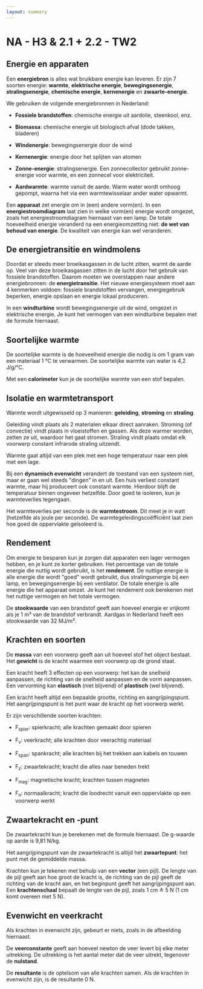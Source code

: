 ```yaml
---
layout: summary
---
```


# NA - H3 & 2.1 + 2.2 - TW2

## Energie en apparaten

Een **energiebron** is alles wat bruikbare energie kan leveren. Er zijn 7 soorten energie: **warmte**, **elektrische energie**, **bewegingsenergie**, **stralingsenergie**, **chemische energie**, **kernenergie** en **zwaarte-energie**.

We gebruiken de volgende energiebronnen in Nederland:

- **Fossiele brandstoffen**: chemische energie uit aardolie, steenkool, enz.

- **Biomassa**: chemische energie uit biologisch afval (dode takken, bladeren)

- **Windenergie**: bewegingsenergie door de wind

- **Kernenergie**: energie door het splijten van atomen

- **Zonne-energie**: stralingsenergie. Een zonnecollector gebruikt zonne-energie voor warmte, en een zonnecel voor elektriciteit.

- **Aardwarmte**: warmte vanuit de aarde. Warm water wordt omhoog gepompt, waarna het via een warmtewisselaar ander water opwarmt.

Een **apparaat** zet energie om in (een) andere vorm(en). In een **energiestroomdiagram** laat zien in welke vorm(en) energie wordt omgezet, zoals het energiestroomdiagram hiernaast van een lamp. De totale hoeveelheid energie veranderd na een energieomzetting niet: **de wet van behoud van energie**. De kwaliteit van energie kan wel veranderen.

## De energietransitie en windmolens

Doordat er steeds meer broeikasgassen in de lucht zitten, warmt de aarde op. Veel van deze broeikasgassen zitten in de lucht door het gebruik van fossiele brandstoffen. Daarom moeten we overstappen naar andere energiebronnen: de **energietransitie**. Het nieuwe energiesysteem moet aan 4 kenmerken voldoen: fossiele brandstoffen vervangen, energiegebruik beperken, energie opslaan en energie lokaal produceren.

In een **windturbine** wordt bewegingsenergie uit de wind, omgezet in elektrische energie. Je kunt het vermogen van een windturbine bepalen met de formule hiernaast.

## Soortelijke warmte

De soortelijke warmte is de hoeveelheid energie die nodig is om 1 gram van een materiaal 1 °C te verwarmen. De soortelijke warmte van water is 4,2 J/g/°C.

Met een **calorimeter** kun je de soortelijke warmte van een stof bepalen.

## Isolatie en warmtetransport

Warmte wordt uitgewisseld op 3 manieren: **geleiding**, **stroming** en **straling**.

Geleiding vindt plaats als 2 materialen elkaar direct aanraken. Stroming (of convectie) vindt plaats in vloeistoffen en gassen. Als deze warmer worden, zetten ze uit, waardoor het gaat stromen. Straling vindt plaats omdat elk voorwerp constant infrarode straling uitzendt.

Warmte gaat altijd van een plek met een hoge temperatuur naar een plek met een lage.

Bij een **dynamisch evenwicht** verandert de toestand van een systeem niet, maar er gaan wel steeds "dingen" in en uit. Een huis verliest constant warmte, maar hij produceert ook constant warmte. Hierdoor blijft de temperatuur binnen ongeveer hetzelfde. Door goed te isoleren, kun je warmteverlies tegengaan.

Het warmteverlies per seconde is de **warmtestroom**. Dit meet je in watt (hetzelfde als joule per seconde). De warmtegeleidingscoëfficiënt laat zien hoe goed de oppervlakte geïsoleerd is.

## Rendement

Om energie te besparen kun je zorgen dat apparaten een lager vermogen hebben, en je kunt ze korter gebruiken. Het percentage van de totale energie die nuttig wordt gebruikt, is het **rendement**. De nuttige energie is alle energie die wordt "goed" wordt gebruikt, dus stralingsenergie bij een lamp, en bewegingsenergie bij een ventilator. De totale energie is alle energie die het apparaat omzet. Je kunt het rendement ook berekenen met het nuttige vermogen en het totale vermogen.

De **stookwaarde** van een brandstof geeft aan hoeveel energie er vrijkomt als je 1 m³ van de brandstof verbrandt. Aardgas in Nederland heeft een stookwaarde van 32 MJ/m³.

## Krachten en soorten

De **massa** van een voorwerp geeft aan uit hoeveel stof het object bestaat. Het **gewicht** is de kracht waarmee een voorwerp op de grond staat.

Een kracht heeft 3 effecten op een voorwerp: het kan de snelheid aanpassen, de richting van de snelheid aanpassen en de vorm aanpassen. Een vervorming kan **elastisch** (niet blijvend) of **plastisch** (wel blijvend).

Een kracht heeft altijd een bepaalde grootte, richting en aangrijpingspunt. Het aangrijpingspunt is het punt waar de kracht op het voorwerp werkt.

Er zijn verschillende soorten krachten:

- F<sub>spier</sub>: spierkracht; alle krachten gemaakt door spieren

- F<sub>v</sub>: veerkracht; alle krachten door veerachtig materiaal

- F<sub>span</sub>: spankracht; alle krachten bij het trekken aan kabels en touwen

- F<sub>z</sub>: zwaartekracht; kracht die alles naar beneden trekt

- F<sub>mag</sub>: magnetische kracht; krachten tussen magneten

- F<sub>n</sub>: normaalkracht; kracht die loodrecht vanuit een oppervlakte op een voorwerp werkt

## Zwaartekracht en -punt

De zwaartekracht kun je berekenen met de formule hiernaast. De g-waarde op aarde is 9,81 N/kg.

Het aangrijpingspunt van de zwaartekracht is altijd het **zwaartepunt**: het punt met de gemiddelde massa.

Krachten kun je tekenen met behulp van een **vector** (een pijl). De lengte van de pijl geeft aan hoe groot de kracht is, de richting van de pijl geeft de richting van de kracht aan, en het beginpunt geeft het aangrijpingspunt aan. Een **krachtenschaal** bepaalt de lengte van de pijl, zoals 1 cm ≙ 5 N (1 cm komt overeen met 5 N).

## Evenwicht en veerkracht

Als krachten in evenwicht zijn, gebeurt er niets, zoals in de afbeelding hiernaast.

De **veerconstante** geeft aan hoeveel newton de veer levert bij elke meter uitrekking. De uitrekking is het aantal meter dat de veer uitrekt, tegenover de **nulstand**.

De **resultante** is de optelsom van alle krachten samen. Als de krachten in evenwicht zijn, is de resultante 0 N.
